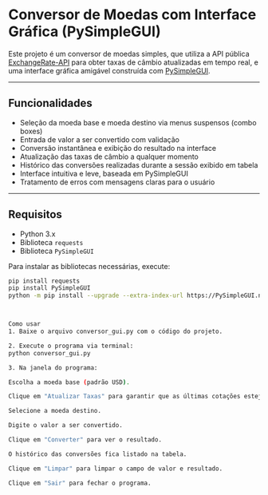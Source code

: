 # Conversor de Moedas com Interface Gráfica (PySimpleGUI)

Este projeto é um conversor de moedas simples, que utiliza a API pública [ExchangeRate-API](https://open.er-api.com) para obter taxas de câmbio atualizadas em tempo real, e uma interface gráfica amigável construída com [PySimpleGUI](https://pysimplegui.readthedocs.io/).

---

## Funcionalidades

- Seleção da moeda base e moeda destino via menus suspensos (combo boxes)
- Entrada de valor a ser convertido com validação
- Conversão instantânea e exibição do resultado na interface
- Atualização das taxas de câmbio a qualquer momento
- Histórico das conversões realizadas durante a sessão exibido em tabela
- Interface intuitiva e leve, baseada em PySimpleGUI
- Tratamento de erros com mensagens claras para o usuário

---

## Requisitos

- Python 3.x
- Biblioteca `requests`
- Biblioteca `PySimpleGUI`

Para instalar as bibliotecas necessárias, execute:

```bash
pip install requests
pip install PySimpleGUI
python -m pip install --upgrade --extra-index-url https://PySimpleGUI.net/install PySimpleGUI



Como usar
1. Baixe o arquivo conversor_gui.py com o código do projeto.

2. Execute o programa via terminal:
python conversor_gui.py

3. Na janela do programa:

Escolha a moeda base (padrão USD).

Clique em "Atualizar Taxas" para garantir que as últimas cotações estejam carregadas.

Selecione a moeda destino.

Digite o valor a ser convertido.

Clique em "Converter" para ver o resultado.

O histórico das conversões fica listado na tabela.

Clique em "Limpar" para limpar o campo de valor e resultado.

Clique em "Sair" para fechar o programa.




